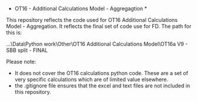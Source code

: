 * OT16 - Additional Calculations Model - Aggregagtion *

This repository reflects the code used for OT16 Additional Calculations Model - Aggregation. It reflects the final set of code use for FD. The path for this is: 

...\Data\Python work\Other\OT16 Additional Calculations Model\OT16a V9 - SBB split - FINAL

Please note: 
* It does not cover the OT16 calculations python code. These are a set of very specific calculations which are of limited value elsewhere.
* the .gitignore file ensures that the excel and text files are not included in this repository. 
